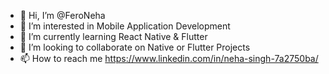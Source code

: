 - 👋 Hi, I’m @FeroNeha
- 👀 I’m interested in Mobile Application Development
- 🌱 I’m currently learning React Native & Flutter
- 💞️ I’m looking to collaborate on Native or Flutter Projects
- 📫 How to reach me https://www.linkedin.com/in/neha-singh-7a2750ba/

<!---
FeroNeha/FeroNeha is a ✨ special ✨ repository because its `README.md` (this file) appears on your GitHub profile.
You can click the Preview link to take a look at your changes.
--->
